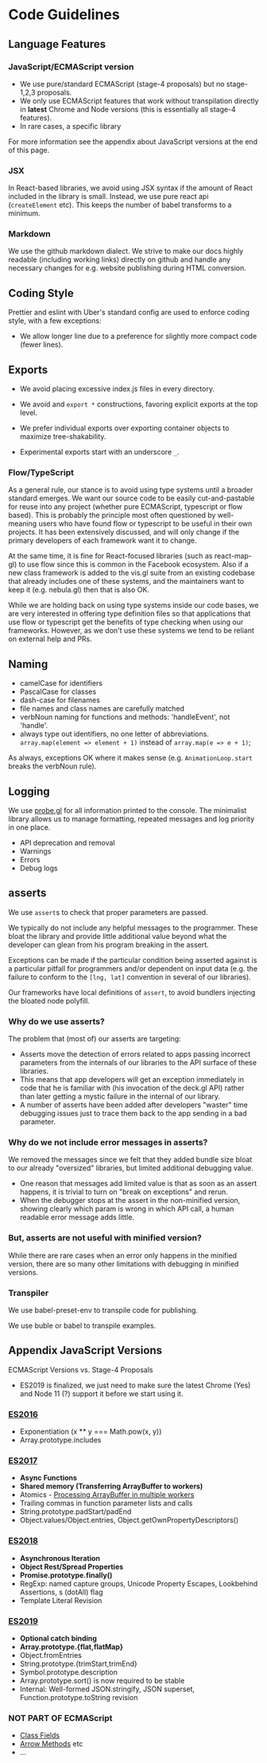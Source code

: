# Code Guidelines


## Language Features

### JavaScript/ECMAScript version

* We use pure/standard ECMAScript (stage-4 proposals) but no stage-1,2,3 proposals.
* We only use ECMAScript features that work without transpilation directly in **latest** Chrome and Node versions (this is essentially all stage-4 features).
* In rare cases, a specific library

For more information see the appendix about JavaScript versions at the end of this page.

### JSX

In React-based libraries, we avoid using JSX syntax if the amount of React included in the library is small. Instead, we use pure react api (`createElement` etc). This keeps the number of babel transforms to a minimum.

### Markdown

We use the github markdown dialect. We strive to make our docs highly readable (including working links) directly on github and handle any necessary changes for e.g. website publishing during HTML conversion.


## Coding Style

Prettier and eslint with Uber's standard config are used to enforce coding style, with a few exceptions:

* We allow longer line due to a preference for slightly more compact code (fewer lines).


## Exports

* We avoid placing excessive index.js files in every directory.
* We avoid and `export *` constructions, favoring explicit exports at the top level.
* We prefer individual exports over exporting container objects to maximize tree-shakability.

* Experimental exports start with an underscore `_`.


### Flow/TypeScript

As a general rule, our stance is to avoid using type systems until a broader standard emerges. We want our source code to be easily cut-and-pastable for reuse into any project (whether pure ECMAScript, typescript or flow based). This is probably the principle most often questioned by well-meaning users who have found flow or typescript to be useful in their own projects. It has been extensively discussed, and will only change if the primary developers of each framework want it to change.

At the same time, it is fine for React-focused libraries (such as react-map-gl) to use flow since this is common in the Facebook ecosystem. Also if a new class framework is added to the vis.gl suite from an existing codebase that already includes one of these systems, and the maintainers want to keep it (e.g. nebula.gl) then that is also OK.

While we are holding back on using type systems inside our code bases, we are very interested in offering type definition files so that applications that use flow or typescript get the benefits of type checking when using our frameworks. However, as we don't use these systems we tend to be reliant on external help and PRs.


## Naming

* camelCase for identifiers
* PascalCase for classes
* dash-case for filenames
* file names and class names are carefully matched
* verbNoun naming for functions and methods: 'handleEvent', not 'handle'.
* always type out identifiers, no one letter of abbreviations. `array.map(element => element + 1)` instead of `array.map(e => e + 1)`;

As always, exceptions OK where it makes sense (e.g. `AnimationLoop.start` breaks the verbNoun rule).


## Logging

We use [probe.gl](https://uber-web.github.io/probe.gl) for all information printed to the console. The minimalist library allows us to manage formatting, repeated messages and log priority in one place.

* API deprecation and removal
* Warnings
* Errors
* Debug logs


## asserts

We use `assert`s to check that proper parameters are passed.

We typically do not include any helpful messages to the programmer. These bloat the library and provide little additional value beyond what the developer can glean from his program breaking in the assert.

Exceptions can be made if the particular condition being asserted against is a particular pitfall for programmers and/or dependent on input data (e.g. the failure to conform to the `[lng, lat]` convention in several of our libraries).

Our frameworks have local definitions of `assert`, to avoid bundlers injecting the bloated node polyfill.


### Why do we use asserts?

The problem that (most of) our asserts are targeting:

* Asserts move the detection of errors related to apps passing incorrect parameters from the internals of our libraries to the API surface of these libraries.
* This means that app developers will get an exception immediately in code that he is familiar with (his invocation of the deck.gl API) rather than later getting a mystic failure in the internal of our library.
* A number of asserts have been added after developers "waster" time debugging issues just to trace them back to the app sending in a bad parameter.


### Why do we not include error messages in asserts?

We removed the messages since we felt that they added bundle size bloat to our already "oversized" libraries, but limited additional debugging value.

* One reason that messages add limited value is that as soon as an assert happens, it is trivial to turn on "break on exceptions" and rerun.
* When the debugger stops at the assert in the non-minified version, showing clearly which param is wrong in which API call, a human readable error message adds little.


### But, asserts are not useful with minified version?

While there are rare cases when an error only happens in the minified version, there are so many other limitations with debugging in minified versions.


### Transpiler

We use babel-preset-env to transpile code for publishing.

We use buble or babel to transpile examples.



## Appendix JavaScript Versions

ECMAScript Versions vs. Stage-4 Proposals

- ES2019 is finalized, we just need to make sure the latest Chrome (Yes) and Node 11 (?) support it before we start using it.

### [ES2016](http://2ality.com/2016/01/ecmascript-2016.html)
- Exponentiation (x ** y === Math.pow(x, y))
- Array.prototype.includes

### [ES2017](http://2ality.com/2016/02/ecmascript-2017.html)
- **Async Functions**
- **Shared memory (Transferring ArrayBuffer to workers)**
- Atomics - [Processing ArrayBuffer in multiple workers](http://2ality.com/2017/01/shared-array-buffer.html)
- Trailing commas in function parameter lists and calls
- String.prototype.padStart/padEnd
- Object.values/Object.entries, Object.getOwnPropertyDescriptors()

### [ES2018](http://2ality.com/2017/02/ecmascript-2018.html)
- **Asynchronous Iteration**
- **Object Rest/Spread Properties**
- **Promise.prototype.finally()**
- RegExp: named capture groups, Unicode Property Escapes, Lookbehind Assertions, s (dotAll) flag
- Template Literal Revision

### [ES2019](http://2ality.com/2018/02/ecmascript-2019.html)
- **Optional catch binding**
- **Array.prototype.{flat,flatMap}**
- Object.fromEntries
- String.prototype.{trimStart,trimEnd}
- Symbol.prototype.description
- Array.prototype.sort() is now required to be stable
- Internal: Well-formed JSON.stringify, JSON superset, Function.prototype.toString revision

### NOT PART OF ECMAScript
- [Class Fields](https://github.com/tc39/proposal-class-fields)
- [Arrow Methods](https://medium.com/@charpeni/arrow-functions-in-class-properties-might-not-be-as-great-as-we-think-3b3551c440b1) etc
- ...
